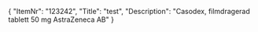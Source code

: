 {
  "ItemNr": "123242",
  "Title": "test",
  "Description": "Casodex, filmdragerad tablett 50 mg AstraZeneca AB"
}